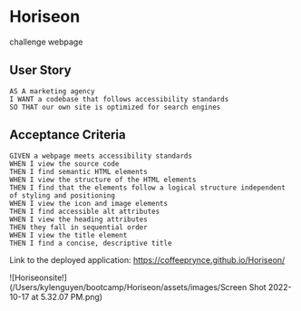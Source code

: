 # Horiseon
challenge webpage
## User Story

```
AS A marketing agency
I WANT a codebase that follows accessibility standards
SO THAT our own site is optimized for search engines
```

## Acceptance Criteria

```
GIVEN a webpage meets accessibility standards
WHEN I view the source code
THEN I find semantic HTML elements
WHEN I view the structure of the HTML elements
THEN I find that the elements follow a logical structure independent of styling and positioning
WHEN I view the icon and image elements
THEN I find accessible alt attributes
WHEN I view the heading attributes
THEN they fall in sequential order
WHEN I view the title element
THEN I find a concise, descriptive title
```

Link to the deployed application: https://coffeeprynce.github.io/Horiseon/

![Horiseonsite!](/Users/kylenguyen/bootcamp/Horiseon/assets/images/Screen Shot 2022-10-17 at 5.32.07 PM.png)
